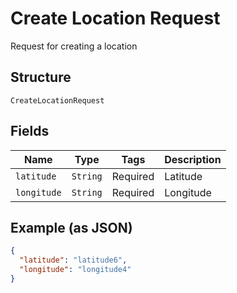 
# Create Location Request

Request for creating a location

## Structure

`CreateLocationRequest`

## Fields

| Name | Type | Tags | Description |
|  --- | --- | --- | --- |
| `latitude` | `String` | Required | Latitude |
| `longitude` | `String` | Required | Longitude |

## Example (as JSON)

```json
{
  "latitude": "latitude6",
  "longitude": "longitude4"
}
```

